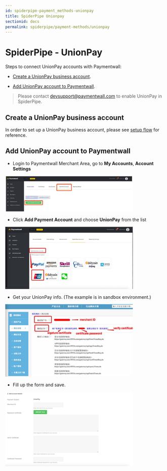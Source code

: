 ```yaml
---
id: spiderpipe-payment_methods-unionpay
title: SpiderPipe Unionpay
sectionid: docs
permalink: spiderpipe/payment-methods/unionpay
---
```


# SpiderPipe - UnionPay

Steps to connect UnionPay accounts with Paymentwall:

* [Create a UnionPay business account](#create-a-union-pay-business-account).

* [Add UnionPay account to Paymentwall](#add-union-pay-account-to-paymentwall).

> Please contact [devsupport@paymentwall.com](mailto:devsupport@paymentwall.com) to enable UnionPay in SpiderPipe.

## Create a UnionPay business account

In order to set up a UnionPay business account, please see [setup flow](https://open.unionpay.com/ajweb/product) for reference.

## Add UnionPay account to Paymentwall

* Login to Paymentwall Merchant Area, go to **My Accounts**, **Account Settings**

<div class="docs-img">
	<img src="/textures/pic/spiderpipe/pw-account_settings-add-spiderpipe-account.jpg" style="max-width:80%">
</div>

* Click **Add Payment Account** and choose **UnionPay** from the list

<div class="docs-img">
	<img src="/textures/pic/spiderpipe/pw-account_settings-spiderpipe-select-unionpay.jpg" style="max-width:80%">
</div>

* Get your UnionPay info. (The example is in sandbox environment.)

<div class="docs-img">
	<img src="/textures/pic/spiderpipe/unionpay-merchant_info-basic-info.jpg" style="max-width:80%">
</div>

* Fill up the form and save.

<div class="docs-img">
	<img src="/textures/pic/spiderpipe/pw-account_settings-spiderpipe-unionpay-form.png" style="max-width:80%">
</div>
